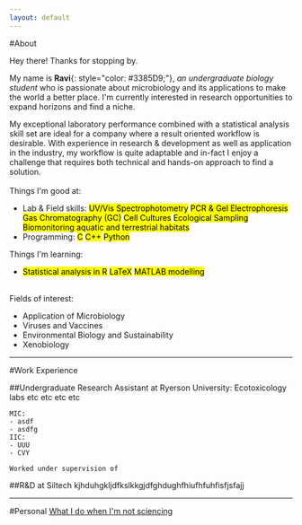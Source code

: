 ```yaml
---
layout: default
---
```


#About

Hey there! Thanks for stopping by.
  
  My name is **Ravi**{: style="color: #3385D9;"}, _an undergraduate biology student_ who is passionate about microbiology and its applications to make the world a better place. I'm currently interested in research opportunities to expand horizons and find a niche.
  
  My exceptional laboratory performance combined with a statistical analysis skill set are ideal for a company where a result oriented workflow is desirable. With experience in research & development as well as application in the industry, my workflow is quite adaptable and in-fact I enjoy a challenge that requires both technical and hands-on approach to find a solution.
  <br/><br/>
  Things I'm good at:
  -  Lab & Field skills: <mark>UV/Vis Spectrophotometry</mark> <mark>PCR & Gel Electrophoresis</mark> <mark>Gas Chromatography (GC)</mark>  <mark>Cell Cultures</mark> <mark>Ecological Sampling</mark> <mark>Biomonitoring aquatic and terrestrial habitats</mark>
  -  Programming: <mark>C</mark> <mark>C++</mark> <mark>Python</mark>
  
  Things I'm learning:
  - <mark>Statistical analysis in R</mark> <mark>LaTeX</mark> <mark>MATLAB modelling</mark>
  <br/><br/>
  
  Fields of interest: 
  -  Application of Microbiology
  -  Viruses and Vaccines
  -  Environmental Biology and Sustainability
  -  Xenobiology
  
***

#Work Experience

##Undergraduate Research Assistant at Ryerson University:
    Ecotoxicology labs etc etc etc etc
    
    MIC:
    - asdf
    - asdfg
    IIC:
    - UUU
    - CVY
    
    Worked under supervision of
##R&D at Siltech
kjhduhgkljdfkslkkgjdfghdughfhiufhfuhfisfjsfajj

***

#Personal
[What I do when I'm not sciencing](./another-page.html)
